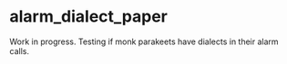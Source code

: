 # alarm_dialect_paper
Work in progress. Testing if monk parakeets have dialects in their alarm calls.
